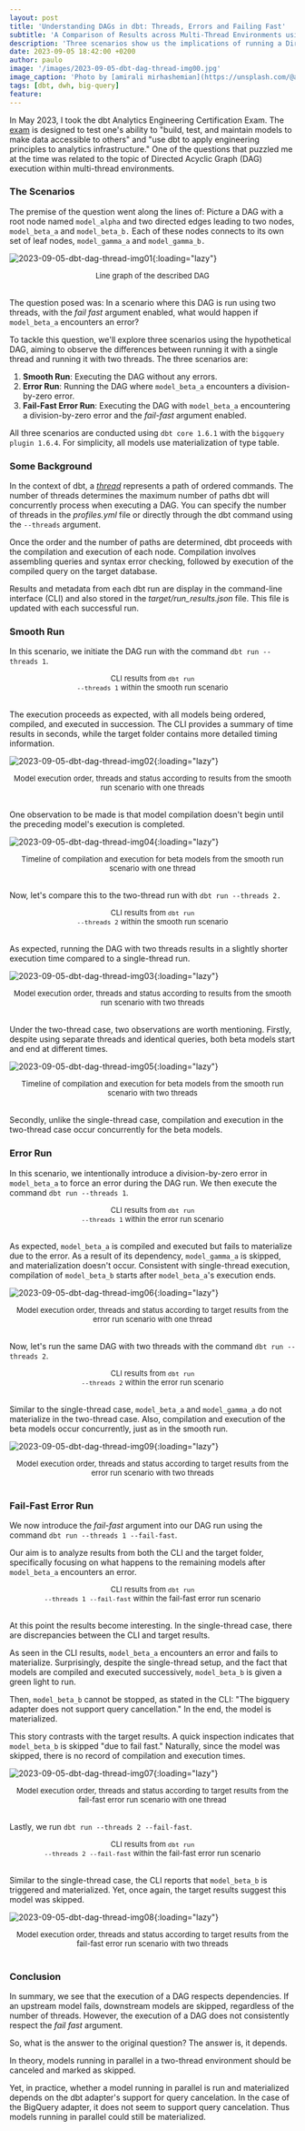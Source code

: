 ```yaml
---
layout: post
title: 'Understanding DAGs in dbt: Threads, Errors and Failing Fast'
subtitle: 'A Comparison of Results across Multi-Thread Environments using the BigQuery adapter'
description: 'Three scenarios show us the implications of running a Directed Acyclic Graph (DAG) in multi-threaded dbt environments, shedding light on how errors and the "fail fast" argument impact model execution'
date: 2023-09-05 18:42:00 +0200
author: paulo
image: '/images/2023-09-05-dbt-dag-thread-img00.jpg'
image_caption: 'Photo by [amirali mirhashemian](https://unsplash.com/@amir_v_ali?utm_source=unsplash&utm_medium=referral&utm_content=creditCopyText) on [Unsplash](https://unsplash.com/photos/hTeYcjviZ-s?utm_source=unsplash&utm_medium=referral&utm_content=creditCopyText)'
tags: [dbt, dwh, big-query]
feature:
---    
```


<!---
Photo by <a href="https://unsplash.com/@amir_v_ali?utm_source=unsplash&utm_medium=referral&utm_content=creditCopyText">amirali mirhashemian</a> on <a href="https://unsplash.com/photos/hTeYcjviZ-s?utm_source=unsplash&utm_medium=referral&utm_content=creditCopyText">Unsplash</a>
--->

In May 2023, I took the dbt Analytics Engineering Certification Exam. The [exam](https://www.getdbt.com/certifications/analytics-engineer-certification-exam/) is designed to test one's ability to "build, test, and maintain models to make data accessible to others" and "use dbt to apply engineering principles to analytics infrastructure." One of the questions that puzzled me at the time was related to the topic of Directed Acyclic Graph (DAG) execution within multi-thread environments.

### The Scenarios

The premise of the question went along the lines of: Picture a DAG with a root node named `model_alpha` and two directed edges leading to two nodes, `model_beta_a` and `model_beta_b.` Each of these nodes connects to its own set of leaf nodes, `model_gamma_a` and `model_gamma_b.`



![2023-09-05-dbt-dag-thread-img01](/images/2023-09-05-dbt-dag-thread-img01.jpg){:loading="lazy"}
<font size="-1"><center><span> Line graph of the described DAG </span></center></font>
<br>



The question posed was: In a scenario where this DAG is run using two threads, with the *fail fast* argument enabled, what would happen if `model_beta_a` encounters an error?

To tackle this question, we'll explore three scenarios using the hypothetical DAG, aiming to observe the differences between running it with a single thread and running it with two threads. The three scenarios are:

1. **Smooth Run**: Executing the DAG without any errors.
2. **Error Run**: Running the DAG where `model_beta_a` encounters a division-by-zero error.
3. **Fail-Fast Error Run**: Executing the DAG with `model_beta_a` encountering a division-by-zero error and the *fail-fast* argument enabled.

All three scenarios are conducted using `dbt core 1.6.1` with the `bigquery plugin 1.6.4`. For simplicity, all models use materialization of type table.


### Some Background

In the context of dbt, a [*thread*](https://docs.getdbt.com/docs/running-a-dbt-project/using-threads) represents a path of ordered commands. The number of threads determines the maximum number of paths dbt will concurrently process when executing a DAG. You can specify the number of threads in the *profiles.yml* file or directly through the dbt command using the `--threads` argument.

Once the order and the number of paths are determined, dbt proceeds with the compilation and execution of each node. Compilation involves assembling queries and syntax error checking, followed by execution of the compiled query on the target database.

Results and metadata from each dbt run are display in the command-line interface (CLI) and also stored in the *target/run_results.json* file. This file is updated with each successful run.

### Smooth Run

In this scenario, we initiate the DAG run with the command `dbt run --threads 1`.



<script src="https://gist.github.com/moralescastillo/e46d0272c3e591c57c40e3bfae51ca55.js"></script>
<font size="-1"><center><span> CLI results from <code>dbt run --threads 1</code> within the smooth run scenario </span></center></font>
<br>

<!---
https://gist.github.com/e46d0272c3e591c57c40e3bfae51ca55.git
-->



The execution proceeds as expected, with all models being ordered, compiled, and executed in succession. The CLI provides a summary of time results in seconds, while the target folder contains more detailed timing information.



![2023-09-05-dbt-dag-thread-img02](/images/2023-09-05-dbt-dag-thread-img02.jpg){:loading="lazy"}
<font size="-1"><center><span> Model execution order, threads and status according to results from the smooth run scenario with one threads </span></center></font>
<br>


  
One observation to be made is that model compilation doesn't begin until the preceding model's execution is completed. 



![2023-09-05-dbt-dag-thread-img04](/images/2023-09-05-dbt-dag-thread-img04.jpg){:loading="lazy"}
<font size="-1"><center><span> Timeline of compilation and execution for beta models from the smooth run scenario with one thread </span></center></font>
<br>



Now, let's compare this to the two-thread run with `dbt run --threads 2.`



<script src="https://gist.github.com/moralescastillo/60da308981ac21bc772da11ecd30e70b.js"></script>
<font size="-1"><center><span> CLI results from <code>dbt run --threads 2</code> within the smooth run scenario </span></center></font>
<br>

<!---
https://gist.github.com/60da308981ac21bc772da11ecd30e70b.git
-->




As expected, running the DAG with two threads results in a slightly shorter execution time compared to a single-thread run. 



![2023-09-05-dbt-dag-thread-img03](/images/2023-09-05-dbt-dag-thread-img03.jpg){:loading="lazy"}
<font size="-1"><center><span> Model execution order, threads and status according to results from the smooth run scenario with two threads </span></center></font>
<br>

  

Under the two-thread case, two observations are worth mentioning. Firstly, despite using separate threads and identical queries, both beta models start and end at different times. 



![2023-09-05-dbt-dag-thread-img05](/images/2023-09-05-dbt-dag-thread-img05.jpg){:loading="lazy"}
<font size="-1"><center><span> Timeline of compilation and execution for beta models from the smooth run scenario with two threads </span></center></font>
<br>

  

Secondly, unlike the single-thread case, compilation and execution in the two-thread case occur concurrently for the beta models.

### Error Run

In this scenario, we intentionally introduce a division-by-zero error in `model_beta_a` to force an error during the DAG run. We then execute the command `dbt run --threads 1`.



<script src="https://gist.github.com/moralescastillo/a8f073593d073695c7b06cd8bd576327.js"></script>
<font size="-1"><center><span> CLI results from <code>dbt run --threads 1</code> within the error run scenario </span></center></font>
<br>

<!---
https://gist.github.com/a8f073593d073695c7b06cd8bd576327.git
-->




As expected, `model_beta_a` is compiled and executed but fails to materialize due to the error. As a result of its dependency, `model_gamma_a` is skipped, and materialization doesn't occur. Consistent with single-thread execution, compilation of `model_beta_b` starts after `model_beta_a`'s execution ends.



![2023-09-05-dbt-dag-thread-img06](/images/2023-09-05-dbt-dag-thread-img06.jpg){:loading="lazy"}
<font size="-1"><center><span> Model execution order, threads and status according to target results from the error run scenario with one thread </span></center></font>
<br>



Now, let's run the same DAG with two threads with the command `dbt run --threads 2`. 



<script src="https://gist.github.com/moralescastillo/ceb82855fb2e1a3aaec0f89ffe1d17ec.js"></script>
<font size="-1"><center><span> CLI results from <code>dbt run --threads 2</code> within the error run scenario </span></center></font>
<br>

<!---
https://gist.github.com/ceb82855fb2e1a3aaec0f89ffe1d17ec.git
-->



Similar to the single-thread case, `model_beta_a` and `model_gamma_a` do not materialize in the two-thread case. Also, compilation and execution of the beta models occur concurrently, just as in the smooth run.


![2023-09-05-dbt-dag-thread-img09](/images/2023-09-05-dbt-dag-thread-img09.jpg){:loading="lazy"}
<font size="-1"><center><span> Model execution order, threads and status according to target results from the error run scenario with two threads </span></center></font>
<br>



### Fail-Fast Error Run

We now introduce the *fail-fast* argument into our DAG run using the command `dbt run --threads 1 --fail-fast`. 

Our aim is to analyze results from both the CLI and the target folder, specifically focusing on what happens to the remaining models after `model_beta_a` encounters an error.



<script src="https://gist.github.com/moralescastillo/a8a2a6c0b2f940b556be98baf92a200e.js"></script>
<font size="-1"><center><span> CLI results from <code>dbt run --threads 1 --fail-fast</code> within the fail-fast error run scenario </span></center></font>
<br>

<!---
https://gist.github.com/a8a2a6c0b2f940b556be98baf92a200e.git
-->



At this point the results become interesting. In the single-thread case, there are discrepancies between the CLI and target results. 

As seen in the CLI results, `model_beta_a` encounters an error and fails to materialize. Surprisingly, despite the single-thread setup, and the fact that models are compiled and executed successively, `model_beta_b` is given a green light to run.

Then, `model_beta_b` cannot be stopped, as stated in the CLI: "The bigquery adapter does not support query cancellation." In the end, the model is materialized. 

This story contrasts with the target results. A quick inspection indicates that `model_beta_b` is skipped "due to fail fast." Naturally, since the model was skipped, there is no record of compilation and execution times.



![2023-09-05-dbt-dag-thread-img07](/images/2023-09-05-dbt-dag-thread-img07.jpg){:loading="lazy"}
<font size="-1"><center><span> Model execution order, threads and status according to target results from the fail-fast error run scenario with one thread </span></center></font>
<br>



Lastly, we run `dbt run --threads 2 --fail-fast`. 



<script src="https://gist.github.com/moralescastillo/ef013fc6fb64b4f6304a13b319668b57.js"></script>
<font size="-1"><center><span> CLI results from <code>dbt run --threads 2 --fail-fast</code> within the fail-fast error run scenario </span></center></font>
<br>

<!---
https://gist.github.com/ef013fc6fb64b4f6304a13b319668b57.git
-->



Similar to the single-thread case, the CLI reports that `model_beta_b` is triggered and materialized. Yet, once again, the target results suggest this model was skipped.



![2023-09-05-dbt-dag-thread-img08](/images/2023-09-05-dbt-dag-thread-img08.jpg){:loading="lazy"}
<font size="-1"><center><span> Model execution order, threads and status according to target results from the fail-fast error run scenario with two threads </span></center></font>
<br>



  
### Conclusion

In summary, we see that the execution of a DAG respects dependencies. If an upstream model fails, downstream models are skipped, regardless of the number of threads. However, the execution of a DAG does not consistently respect the *fail fast* argument.

So, what is the answer to the original question? The answer is, it depends.

In theory, models running in parallel in a two-thread environment should be canceled and marked as skipped. 

Yet, in practice, whether a model running in parallel is run and materialized depends on the dbt adapter's support for query cancelation. In the case of the BigQuery adapter, it does not seem to support query cancelation. Thus models running in parallel could still be materialized.
